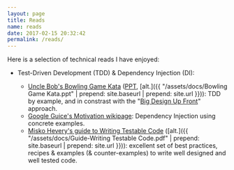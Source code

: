 ```yaml
---
layout: page
title: Reads
name: reads
date: 2017-02-15 20:32:42
permalink: /reads/
---
```


Here is a selection of technical reads I have enjoyed:

* Test-Driven Development (TDD) & Dependency Injection (DI):

  * [Uncle Bob's Bowling Game Kata](http://butunclebob.com/ArticleS.UncleBob.TheBowlingGameKata) ([PPT](http://butunclebob.com/files/downloads/Bowling%20Game%20Kata.ppt), [alt.]({{ "/assets/docs/Bowling Game Kata.ppt" | prepend: site.baseurl | prepend: site.url }})): TDD by example, and in constrast with the "[Big Design Up Front](https://en.wikipedia.org/wiki/Big_Design_Up_Front)" approach.
  * [Google Guice's Motivation wikipage](https://github.com/google/guice/wiki/Motivation): Dependency Injection using concrete examples.
  * [Misko Hevery's guide to Writing Testable Code](http://misko.hevery.com/attachments/Guide-Writing%20Testable%20Code.pdf) ([alt.]({{ "/assets/docs/Guide-Writing Testable Code.pdf" | prepend: site.baseurl | prepend: site.url }})): excellent set of best practices, recipes & examples (& counter-examples) to write well designed and well tested code.
